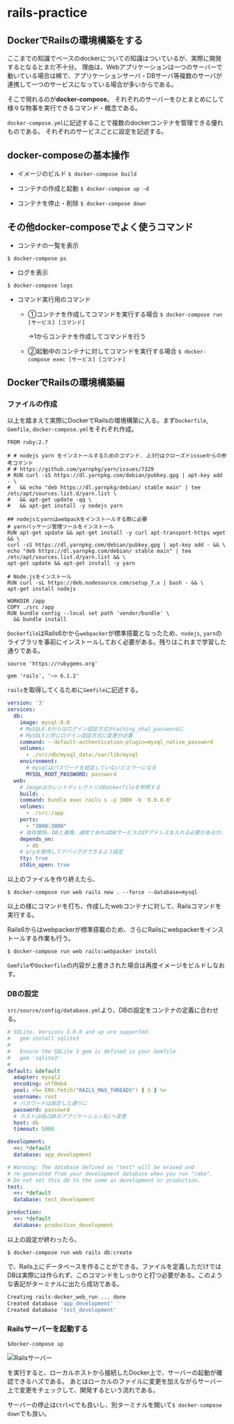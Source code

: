 # rails-practice
## DockerでRailsの環境構築をする
ここまでの知識でベースのdockerについての知識はついているが、実際に開発するとなるとまだ不十分。
理由は、Webアプリケーションは一つのサーバーで動いている場合は稀で、アプリケーションサーバ・DBサーバ等複数のサーバが連携して一つのサービスになっている場合が多いからである。

そこで現れるのが**docker-compose**。
それぞれのサーバーをひとまとめにして様々な物事を実行できるコマンド・概念である。

`docker-compose.yml`に記述することで複数のdockerコンテナを管理できる優れものである。
それぞれのサービスごとに設定を記述する。

## docker-composeの基本操作
- イメージのビルド
`$ docker-compose build`

- コンテナの作成と起動
`$ docker-compose up -d`

- コンテナを停止・削除
`$ docker-compose down`

## その他docker-composeでよく使うコマンド

- コンテナの一覧を表示

`$ docker-compose ps`

- ログを表示

`$ docker-compose logs`

- コマンド実行用のコマンド
  - ①コンテナを作成してコマンドを実行する場合
  `$ docker-compose run [サービス] [コマンド]`
  
    →1からコンテナを作成してコマンドを行う

  - ②起動中のコンテナに対してコマンドを実行する場合
  `$ docker-compose exec [サービス] [コマンド]`

## DockerでRailsの環境構築編
### ファイルの作成
以上を踏まえて実際にDockerでRailsの環境構築に入る。まず`Dockerfile`, `Gemfile`, `docker-compose.yml`をそれぞれ作成。

```Bash:Dockerfile
FROM ruby:2.7

# # nodejs yarn をインストールするためのコマンド. 上3行はクローズドissueからの参考コマンド
# # https://github.com/yarnpkg/yarn/issues/7329
# RUN curl -sS https://dl.yarnpkg.com/debian/pubkey.gpg | apt-key add - \
#   && echo "deb https://dl.yarnpkg/debian/ stable main" | tee /etc/apt/sources.list.d/yarn.list \
#   && apt-get update -qq \
#   && apt-get install -y nodejs yarn

## nodejsとyarnはwebpackをインストールする際に必要
# yarnパッケージ管理ツールをインストール
RUN apt-get update && apt-get install -y curl apt-transport-https wget && \
curl -sS https://dl.yarnpkg.com/debian/pubkey.gpg | apt-key add - && \
echo "deb https://dl.yarnpkg.com/debian/ stable main" | tee /etc/apt/sources.list.d/yarn.list && \
apt-get update && apt-get install -y yarn

# Node.jsをインストール
RUN curl -sL https://deb.nodesource.com/setup_7.x | bash - && \
apt-get install nodejs

WORKDIR /app
COPY ./src /app
RUN bundle config --local set path 'vendor/bundle' \
  && bundle install
```

`Dockerfile`はRails6かから`webpacker`が標準搭載となったため、`nodejs`, `yarn`のライブラリを事前にインストールしておく必要がある。残りはこれまで学習した通りである。

```ruby:src/Gemfile
source 'https://rubygems.org'

gem 'rails', '~> 6.1.2'
```

`rails`を取得してくるために`Gemfile`に記述する。

```Bash:docker-compose.yml
version: '3'
services:
  db:
    image: mysql:8.0
    # MySQL8.0からはログイン認証方式がcaching_sha2_passwordに
    # MySQL5と同じログイン認証方式に変更が必要
    command: --default-authentication-plugin=mysql_native_password
    volumes:
      - ./src/db/mysql_data:/var/lib/mysql
    environment: 
      # mysqlはパスワードを設定していないとエラーになる
      MYSQL_ROOT_PASSWORD: password
  web:
    # imageはカレントディレクトリのDockerfileを参照する
    build: .
    command: bundle exec rails s -p 3000 -b '0.0.0.0'
    volumes:
      - ./src:/app
    ports:
      - "3000:3000"
    # 依存関係。DBと連携。通常であればDBサービスのIPアドレスを入れる必要があるが、サービス名を入れるだけで連携可能
    depends_on:
      - db
    # pryを使用してデバッグができるよう設定
    tty: true
    stdin_open: true
```

以上のファイルを作り終えたら、

`$ docker-compose run web rails new . --force --database=mysql`

以上の様にコマンドを打ち、作成したwebコンテナに対して、Railsコマンドを実行する。

Rails6からはwebpackerが標準搭載のため、さらにRailsにwebpackerをインストールする作業も行う。

`$ docker-compose run web rails:webpacker install`

`Gemfile`や`Dockerfile`の内容が上書きされた場合は再度イメージをビルドしなおす。

### DBの設定
`src/source/config/database.yml`より、DBの設定をコンテナの定義に合わせる。

```yaml:src/source/config/database.yml
# SQLite. Versions 3.8.0 and up are supported.
#   gem install sqlite3
#
#   Ensure the SQLite 3 gem is defined in your Gemfile
#   gem 'sqlite3'
#
default: &default
  adapter: mysql2
  encoding: utf8mb4
  pool: <%= ENV.fetch("RAILS_MAX_THREADS") { 5 } %>
  username: root
  # パスワードは設定した通りに
  password: passowrd
  # ホストはdb(DBのアプリケーション名)へ変更
  host: db
  timeout: 5000

development:
  <<: *default
  database: app_development

# Warning: The database defined as "test" will be erased and
# re-generated from your development database when you run "rake".
# Do not set this db to the same as development or production.
test:
  <<: *default
  database: test_development

production:
  <<: *default
  database: production_development
```

以上の設定が終わったら、

`$ docker-compose run web rails db:create`

で、Rails上にデータべースを作ることができる。ファイルを定義しただけではDBは実際には作られず、このコマンドをしっかりと打つ必要がある。このような表記がターミナルに出たら成功である。

```Bash
Creating rails-docker_web_run ... done
Created database 'app_development'
Created database 'test_development'
```

### Railsサーバーを起動する
`$docker-compose up`

![Railsサーバー](../img/rails-server.png)

を実行すると、ローカルホストから接続したDocker上で、サーバーの起動が確認できるハズである。
あとはローカルのファイルに変更を加えながらサーバー上で変更をチェックして、開発するという流れである。

サーバーの停止は`Ctrl+C`でも良いし、別ターミナルを開いて`$ docker-compose down`でも良い。

